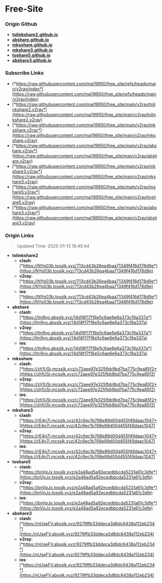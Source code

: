 # Free-Site

### Origin Github

- [**tolinkshare2.github.io**](https://github.com/tolinkshare2/tolinkshare2.github.io)
- [**abshare.github.io**](https://github.com/abshare/abshare.github.io)
- [**mksshare.github.io**](https://github.com/mksshare/mksshare.github.io)
- [**mkshare3.github.io**](https://github.com/mkshare3/mkshare3.github.io)
- [**toshare5.github.io**](https://github.com/toshare5/toshare5.github.io)
- [**abshare3.github.io**](https://github.com/abshare3/abshare3.github.io)

### Subscribe Links

- [*https://raw.githubusercontent.com/mai19950/free_site/refs/heads/main/v2ray/index*](https://raw.githubusercontent.com/mai19950/free_site/refs/heads/main/v2ray/index)
- [*https://raw.githubusercontent.com/mai19950/free_site/main/v2ray/tolinkshare2.v2ray*](https://raw.githubusercontent.com/mai19950/free_site/main/v2ray/tolinkshare2.v2ray)
- [*https://raw.githubusercontent.com/mai19950/free_site/main/v2ray/mksshare.v2ray*](https://raw.githubusercontent.com/mai19950/free_site/main/v2ray/mksshare.v2ray)
- [*https://raw.githubusercontent.com/mai19950/free_site/main/v2ray/abshare.v2ray*](https://raw.githubusercontent.com/mai19950/free_site/main/v2ray/abshare.v2ray)
- [*https://raw.githubusercontent.com/mai19950/free_site/main/v2ray/mkshare3.v2ray*](https://raw.githubusercontent.com/mai19950/free_site/main/v2ray/mkshare3.v2ray)
- [*https://raw.githubusercontent.com/mai19950/free_site/main/v2ray/toshare5.v2ray*](https://raw.githubusercontent.com/mai19950/free_site/main/v2ray/toshare5.v2ray)
- [*https://raw.githubusercontent.com/mai19950/free_site/main/v2ray/abshare3.v2ray*](https://raw.githubusercontent.com/mai19950/free_site/main/v2ray/abshare3.v2ray)

### Origin Links

> Updated Time: 2025-01-13 18:45:44

- **tolinkshare2**
  - **clash**: [*https://NYp03b.tosslk.xyz/713cd43b26ea4baa71349f416d178d9e*](https://NYp03b.tosslk.xyz/713cd43b26ea4baa71349f416d178d9e)
  - **v2ray**: [*https://NYp03b.tosslk.xyz/713cd43b26ea4baa71349f416d178d9e*](https://NYp03b.tosslk.xyz/713cd43b26ea4baa71349f416d178d9e)
  - **ios**: [*https://NYp03b.tosslk.xyz/713cd43b26ea4baa71349f416d178d9e*](https://NYp03b.tosslk.xyz/713cd43b26ea4baa71349f416d178d9e)
- **abshare**
  - **clash**: [*https://ltn9yo.absslk.xyz/14d18f17f16e5c6ae6e6a373c19a337a*](https://ltn9yo.absslk.xyz/14d18f17f16e5c6ae6e6a373c19a337a)
  - **v2ray**: [*https://ltn9yo.absslk.xyz/14d18f17f16e5c6ae6e6a373c19a337a*](https://ltn9yo.absslk.xyz/14d18f17f16e5c6ae6e6a373c19a337a)
  - **ios**: [*https://ltn9yo.absslk.xyz/14d18f17f16e5c6ae6e6a373c19a337a*](https://ltn9yo.absslk.xyz/14d18f17f16e5c6ae6e6a373c19a337a)
- **mksshare**
  - **clash**: [*https://zh1USr.mcsslk.xyz/c72aee97e325fbb9bd7ba775c9ea85f2*](https://zh1USr.mcsslk.xyz/c72aee97e325fbb9bd7ba775c9ea85f2)
  - **v2ray**: [*https://zh1USr.mcsslk.xyz/c72aee97e325fbb9bd7ba775c9ea85f2*](https://zh1USr.mcsslk.xyz/c72aee97e325fbb9bd7ba775c9ea85f2)
  - **ios**: [*https://zh1USr.mcsslk.xyz/c72aee97e325fbb9bd7ba775c9ea85f2*](https://zh1USr.mcsslk.xyz/c72aee97e325fbb9bd7ba775c9ea85f2)
- **mkshare3**
  - **clash**: [*https://rE4n7i.mcsslk.xyz/42c6ec1b768e89d00d455f49daac1047*](https://rE4n7i.mcsslk.xyz/42c6ec1b768e89d00d455f49daac1047)
  - **v2ray**: [*https://rE4n7i.mcsslk.xyz/42c6ec1b768e89d00d455f49daac1047*](https://rE4n7i.mcsslk.xyz/42c6ec1b768e89d00d455f49daac1047)
  - **ios**: [*https://rE4n7i.mcsslk.xyz/42c6ec1b768e89d00d455f49daac1047*](https://rE4n7i.mcsslk.xyz/42c6ec1b768e89d00d455f49daac1047)
- **toshare5**
  - **clash**: [*https://bnVpJx.tosslk.xyz/e2a48ad5a92ecedbbcda5231a61c3dfe*](https://bnVpJx.tosslk.xyz/e2a48ad5a92ecedbbcda5231a61c3dfe)
  - **v2ray**: [*https://bnVpJx.tosslk.xyz/e2a48ad5a92ecedbbcda5231a61c3dfe*](https://bnVpJx.tosslk.xyz/e2a48ad5a92ecedbbcda5231a61c3dfe)
  - **ios**: [*https://bnVpJx.tosslk.xyz/e2a48ad5a92ecedbbcda5231a61c3dfe*](https://bnVpJx.tosslk.xyz/e2a48ad5a92ecedbbcda5231a61c3dfe)
- **abshare3**
  - **clash**: [*https://nUseFV.absslk.xyz/9279ffb33ddeca3d8dc6438a112eb234*](https://nUseFV.absslk.xyz/9279ffb33ddeca3d8dc6438a112eb234)
  - **v2ray**: [*https://nUseFV.absslk.xyz/9279ffb33ddeca3d8dc6438a112eb234*](https://nUseFV.absslk.xyz/9279ffb33ddeca3d8dc6438a112eb234)
  - **ios**: [*https://nUseFV.absslk.xyz/9279ffb33ddeca3d8dc6438a112eb234*](https://nUseFV.absslk.xyz/9279ffb33ddeca3d8dc6438a112eb234)
